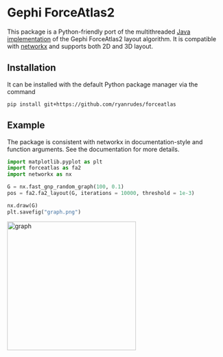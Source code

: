 # Gephi ForceAtlas2

This package is a Python-friendly port of the multithreaded [Java implementation](https://github.com/klarman-cell-observatory/forceatlas2) of the Gephi ForceAtlas2 layout algorithm. It is compatible with [networkx](https://github.com/networkx/networkx) and supports both 2D and 3D layout.

## Installation
It can be installed with the default Python package manager via the command

```
pip install git+https://github.com/ryanrudes/forceatlas
```

## Example
The package is consistent with networkx in documentation-style and function arguments. See the documentation for more details.
```python
import matplotlib.pyplot as plt
import forceatlas as fa2
import networkx as nx

G = nx.fast_gnp_random_graph(100, 0.1)
pos = fa2.fa2_layout(G, iterations = 10000, threshold = 1e-3)

nx.draw(G)
plt.savefig("graph.png")
```

<img src="https://i.ibb.co/GJwnq0D/graph.png" alt="graph" height="300">